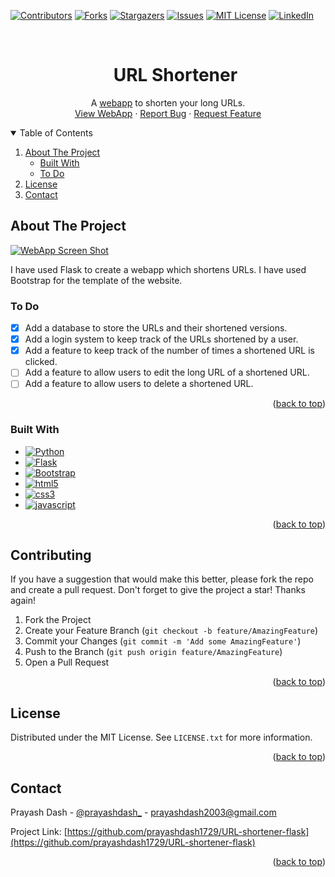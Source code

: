 <a name="readme-top"></a>

[![Contributors][contributors-shield]][contributors-url]
[![Forks][forks-shield]][forks-url]
[![Stargazers][stars-shield]][stars-url]
[![Issues][issues-shield]][issues-url]
[![MIT License][license-shield]][license-url]
[![LinkedIn][linkedin-shield]][linkedin-url]



<!-- PROJECT LOGO -->
<br />
<div align="center">
  <ul>
    <summary><h1 align="center">URL Shortener</h1></summary>
  </ul>

  <p align="center">
    A <a href="https://prayashdash1729-ipl-win-prediction-app-ozgwo3.streamlit.app/">webapp</a> to shorten your long URLs.
    <br />
    <a href="https://prayashdash1729-ipl-win-prediction-app-ozgwo3.streamlit.app/">View WebApp</a>
    ·
    <a href="https://github.com/prayashdash1729/URL-shortener-flask/issues">Report Bug</a>
    ·
    <a href="https://github.com/prayashdash1729/URL-shortener-flask/issues">Request Feature</a>
  </p>
</div>



<!-- TABLE OF CONTENTS -->
<details open>
  <summary>Table of Contents</summary>
  <ol>
    <li>
      <a href="#about-the-project">About The Project</a>
      <ul>
        <li><a href="#built-with">Built With</a></li>
        <li><a href="#to-do">To Do</a></li>
      </ul>
    </li>
    <li><a href="#license">License</a></li>
    <li><a href="#contact">Contact</a></li>
  </ol>
</details>



<!-- ABOUT THE PROJECT -->
## About The Project

[![WebApp Screen Shot][webapp-screenshot]]()

I have used Flask to create a webapp which shortens URLs. I have used Bootstrap for the template of the website.

### To Do
- [x] Add a database to store the URLs and their shortened versions.
- [x] Add a login system to keep track of the URLs shortened by a user.
- [x] Add a feature to keep track of the number of times a shortened URL is clicked.
- [ ] Add a feature to allow users to edit the long URL of a shortened URL.
- [ ] Add a feature to allow users to delete a shortened URL.

<p align="right">(<a href="#readme-top">back to top</a>)</p>



### Built With

<!-- python flask bootstrap html css js-->

* [![Python][Python]][Python-url]
* [![Flask][Flask]][flask-url]
* [![Bootstrap][Bootstrap]][Bootstrap-url]
* [![html5][html5]][html5-url]
* [![css3][css3]][css3-url]
* [![javascript][javascript]][javascript-url]

<p align="right">(<a href="#readme-top">back to top</a>)</p>


<!-- CONTRIBUTING -->
## Contributing

If you have a suggestion that would make this better, please fork the repo and create a pull request. 
Don't forget to give the project a star! Thanks again!

1. Fork the Project
2. Create your Feature Branch (`git checkout -b feature/AmazingFeature`)
3. Commit your Changes (`git commit -m 'Add some AmazingFeature'`)
4. Push to the Branch (`git push origin feature/AmazingFeature`)
5. Open a Pull Request

<p align="right">(<a href="#readme-top">back to top</a>)</p>


<!-- LICENSE -->
## License

Distributed under the MIT License. See `LICENSE.txt` for more information.

<p align="right">(<a href="#readme-top">back to top</a>)</p>



<!-- CONTACT -->
## Contact

Prayash Dash - [@prayashdash_](https://www.instagram.com/prayashdash_/) - prayashdash2003@gmail.com

Project Link: [https://github.com/prayashdash1729/URL-shortener-flask](https://github.com/prayashdash1729/URL-shortener-flask)

<p align="right">(<a href="#readme-top">back to top</a>)</p>


<!-- MARKDOWN LINKS & IMAGES -->
<!-- https://www.markdownguide.org/basic-syntax/#reference-style-links -->
[contributors-shield]: https://img.shields.io/github/contributors/prayashdash1729/URL-shortener-flask.svg?style=for-the-badge
[contributors-url]: https://github.com/prayashdash1729/URL-shortener-flask/graphs/contributors
[forks-shield]: https://img.shields.io/github/forks/prayashdash1729/URL-shortener-flask.svg?style=for-the-badge
[forks-url]: https://github.com/prayashdash1729/URL-shortener-flask/network/members
[stars-shield]: https://img.shields.io/github/stars/prayashdash1729/URL-shortener-flask.svg?style=for-the-badge
[stars-url]: https://github.com/prayashdash1729/URL-shortener-flask/stargazers
[issues-shield]: https://img.shields.io/github/issues/prayashdash1729/URL-shortener-flask.svg?style=for-the-badge
[issues-url]: https://github.com/prayashdash1729/URL-shortener-flask/issues
[license-shield]: https://img.shields.io/github/license/prayashdash1729/URL-shortener-flask.svg?style=for-the-badge
[license-url]: https://github.com/prayashdash1729/URL-shortener-flask/blob/main/LICENSE
[linkedin-shield]: https://img.shields.io/badge/-LinkedIn-black.svg?style=for-the-badge&logo=linkedin&colorB=555
[linkedin-url]: https://linkedin.com/in/prayashdash
[webapp-screenshot]: static/images/homepage.png
[Python]: https://img.shields.io/badge/python-3670A0?style=for-the-badge&logo=python&logoColor=ffdd54
[Python-url]: https://www.python.org/
[Flask]: https://img.shields.io/badge/flask-%23121011.svg?style=for-the-badge&logo=flask&logoColor=white
[Flask-url]: https://flask.palletsprojects.com/en/2.0.x/
[Bootstrap]: https://img.shields.io/badge/bootstrap-%233B71CA.svg?style=for-the-badge&logo=bootstrap&logoColor=white
[Bootstrap-url]: https://getbootstrap.com/
[html5]: https://img.shields.io/badge/html5-%23e34c26.svg?style=for-the-badge&logo=html5&logoColor=white
[html5-url]: https://developer.mozilla.org/en-US/docs/Web/HTML
[css3]: https://img.shields.io/badge/css3-%23264de4.svg?style=for-the-badge&logo=css3&logoColor=white
[css3-url]: https://developer.mozilla.org/en-US/docs/Web/CSS
[javascript]: https://img.shields.io/badge/javascript-%23F0DB4F.svg?style=for-the-badge&logo=javascript&logoColor=white
[javascript-url]: https://developer.mozilla.org/en-US/docs/Web/JavaScript
